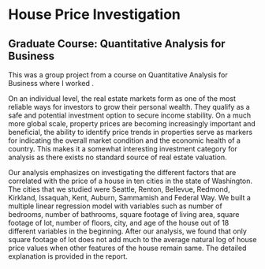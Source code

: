 # House Price Investigation
## Graduate Course: Quantitative Analysis for Business

This was a group project from a course on Quantitative Analysis for Business where I worked . 

On an individual level, the real estate markets form as one of the most reliable ways for investors to grow their personal wealth. They qualify as a safe and potential investment option to secure income stability. On a much more global scale, property prices are becoming increasingly important and beneficial, the ability to identify price trends in properties serve as markers for indicating the overall market condition and the economic health of a country. This makes it a somewhat interesting investment category for analysis as there exists no standard source of real estate valuation. 

Our analysis emphasizes on investigating the different factors that are correlated with the price of a house in ten cities in the state of Washington. The cities that we studied were Seattle, Renton, Bellevue, Redmond, Kirkland, Issaquah, Kent, Auburn, Sammamish and Federal Way. We built a multiple linear regression model with variables such as number of bedrooms, number of bathrooms, square footage of living area, square footage of lot, number of floors, city, and age of the house out of 18 different variables in the beginning. After our analysis, we found that only square footage of lot does not add much to the average natural log of house price values when other features of the house remain same. The detailed explanation is provided in the report.
